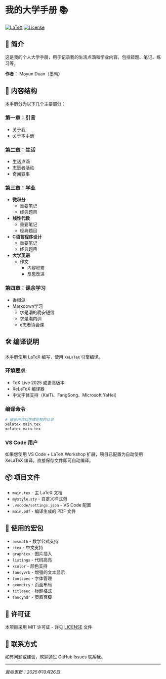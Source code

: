 # 我的大学手册 📚

[![LaTeX](https://img.shields.io/badge/Made%20with-LaTeX-1f425f.svg)](https://www.latex-project.org/)
[![License](https://img.shields.io/github/license/Moyun-Duan/My-book)](LICENSE)

## 📖 简介

这是我的个人大学手册，用于记录我的生活点滴和学业内容，包括错题、笔记、练习等。

**作者：** Moyun Duan（墨昀）

## 📑 内容结构

本手册分为以下几个主要部分：

### 第一章：引言
- 关于我
- 关于本手册

### 第二章：生活
- 生活点滴
- 志愿者活动
- 奇闻轶事

### 第三章：学业
- **微积分**
  - 重要笔记
  - 经典题目
- **线性代数**
  - 重要笔记
  - 经典题目
- **C语言程序设计**
  - 重要笔记
  - 经典题目
- **大学英语**
  - 作文
    - 内容积累
    - 反思改进

### 第四章：课余学习
- 香橙派
- Markdown学习
  - 求是潮的晚安短信
  - 求是潮内训
  - e志者协会课

## 🛠️ 编译说明

本手册使用 LaTeX 编写，使用 `XeLaTeX` 引擎编译。

### 环境要求
- TeX Live 2025 或更高版本
- XeLaTeX 编译器
- 中文字体支持（KaiTi、FangSong、Microsoft YaHei）

### 编译命令

```bash
# 编译两次以生成完整的目录
xelatex main.tex
xelatex main.tex
```

### VS Code 用户

如果您使用 VS Code + LaTeX Workshop 扩展，项目已配置为自动使用 XeLaTeX 编译。直接保存文件即可自动编译。

## 📦 项目文件

- `main.tex` - 主 LaTeX 文档
- `mystyle.sty` - 自定义样式包
- `.vscode/settings.json` - VS Code 配置
- `main.pdf` - 编译生成的 PDF 文件

## 📝 使用的宏包

- `amsmath` - 数学公式支持
- `ctex` - 中文支持
- `graphicx` - 图片插入
- `listings` - 代码高亮
- `xcolor` - 颜色支持
- `fancyvrb` - 增强的文本显示
- `fontspec` - 字体管理
- `geometry` - 页面布局
- `titlesec` - 标题格式
- `fancyhdr` - 页眉页脚

## 📄 许可证

本项目采用 MIT 许可证 - 详见 [LICENSE](LICENSE) 文件

## 🔗 联系方式

如有问题或建议，欢迎通过 GitHub Issues 联系我。

---

*最后更新：2025年10月26日*
